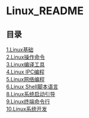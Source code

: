 # Linux_README

## 目录
[1.Linux基础](https://github.com/NightBonsai/Linux_README/blob/main/%E7%AC%94%E8%AE%B0/Linux%E5%9F%BA%E7%A1%80.md)<br>
[2.Linux操作命令](https://github.com/NightBonsai/Linux_README/blob/main/%E7%AC%94%E8%AE%B0/Linux%E6%93%8D%E4%BD%9C%E5%91%BD%E4%BB%A4.md)<br>
[3.Linux编译工具](https://github.com/NightBonsai/Linux_README/blob/main/%E7%AC%94%E8%AE%B0/Linux%E7%BC%96%E8%AF%91%E5%B7%A5%E5%85%B7.md)<br>
[4.Linux IPC编程](https://github.com/NightBonsai/Linux_README/blob/main/%E7%AC%94%E8%AE%B0/Linux%20IPC%E7%BC%96%E7%A8%8B.md)<br>
[5.Linux网络编程]()<br>
[6.Linux Shell脚本语言]()<br>
[8.Linux系统启动引导]()<br>
[9.Linux终端命令行]()<br>
[10.Linux系统开发]()<br>
